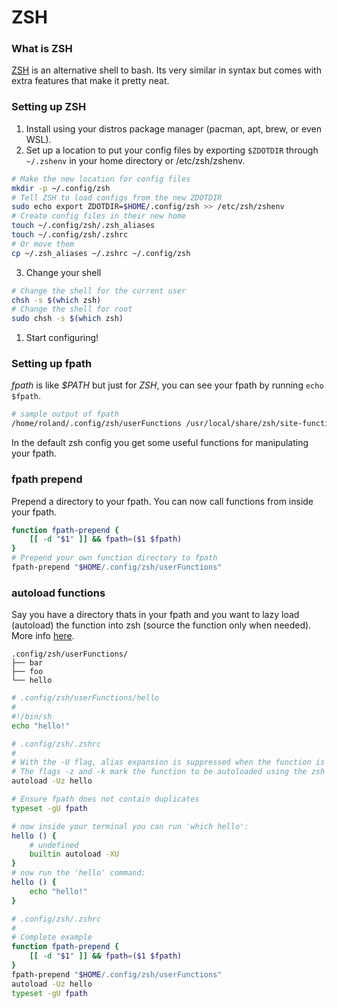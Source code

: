 # ZSH

### What is ZSH
[ZSH](https://en.wikipedia.org/wiki/Z_shell) is an alternative shell to bash. Its very similar in syntax but comes with extra features that make it pretty neat.

### Setting up ZSH
1. Install using your distros package manager (pacman, apt, brew, or even WSL).
2. Set up a location to put your config files by exporting `$ZDOTDIR` through `~/.zshenv` in your home directory or /etc/zsh/zshenv.
```bash
# Make the new location for config files
mkdir -p ~/.config/zsh
# Tell ZSH to load configs from the new ZDOTDIR
sudo echo export ZDOTDIR=$HOME/.config/zsh >> /etc/zsh/zshenv
# Create config files in their new home
touch ~/.config/zsh/.zsh_aliases
touch ~/.config/zsh/.zshrc
# Or move them
cp ~/.zsh_aliases ~/.zshrc ~/.config/zsh
```
3. Change your shell

```bash
# Change the shell for the current user
chsh -s $(which zsh)
# Change the shell for root
sudo chsh -s $(which zsh)
```
1. Start configuring!

### Setting up fpath
*fpath* is like *$PATH* but just for *ZSH*, you can see your fpath by running `echo $fpath`.

```bash
# sample output of fpath
/home/roland/.config/zsh/userFunctions /usr/local/share/zsh/site-functions /usr/share/zsh/site-functions /usr/share/zsh/functions/Calendar /usr/share/zsh/functions/Chpwd /usr/share/zsh/functions/Completion /usr/share/zsh/functions/Completion/Base /usr/share/zsh/functions/Completion/Linux /usr/share/zsh/functions/Completion/Unix /usr/share/zsh/functions/Completion/X /usr/share/zsh/functions/Completion/Zsh /usr/share/zsh/functions/Exceptions /usr/share/zsh/functions/Math /usr/share/zsh/functions/MIME /usr/share/zsh/functions/Misc /usr/share/zsh/functions/Newuser /usr/share/zsh/functions/Prompts /usr/share/zsh/functions/TCP /usr/share/zsh/functions/VCS_Info /usr/share/zsh/functions/VCS_Info/Backends /usr/share/zsh/functions/Zftp /usr/share/zsh/functions/Zle
```

In the default zsh config you get some useful functions for manipulating your fpath.

### fpath prepend
Prepend a directory to your fpath. You can now call functions from inside your fpath.
```bash
function fpath-prepend {
    [[ -d "$1" ]] && fpath=($1 $fpath)
}
# Prepend your own function directory to fpath
fpath-prepend "$HOME/.config/zsh/userFunctions"
```

### autoload functions
Say you have a directory thats in your fpath and you want to lazy load (autoload) the function into zsh (source the function only when needed). More info [here](https://unix.stackexchange.com/questions/33255/how-to-define-and-load-your-own-shell-function-in-zsh).

```
.config/zsh/userFunctions/
├── bar
├── foo
└── hello
```

```bash
# .config/zsh/userFunctions/hello
#
#!/bin/sh
echo "hello!"
```

```bash
# .config/zsh/.zshrc
#
# With the -U flag, alias expansion is suppressed when the function is loaded. 
# The flags -z and -k mark the function to be autoloaded using the zsh or ksh style.
autoload -Uz hello

# Ensure fpath does not contain duplicates
typeset -gU fpath
```

```bash
# now inside your terminal you can run 'which hello':
hello () {
	# undefined
	builtin autoload -XU
}
# now run the 'hello' command:
hello () {
	echo "hello!"
}
```

```bash
# .config/zsh/.zshrc
#
# Complete example
function fpath-prepend {
    [[ -d "$1" ]] && fpath=($1 $fpath)
}
fpath-prepend "$HOME/.config/zsh/userFunctions"
autoload -Uz hello
typeset -gU fpath
```
